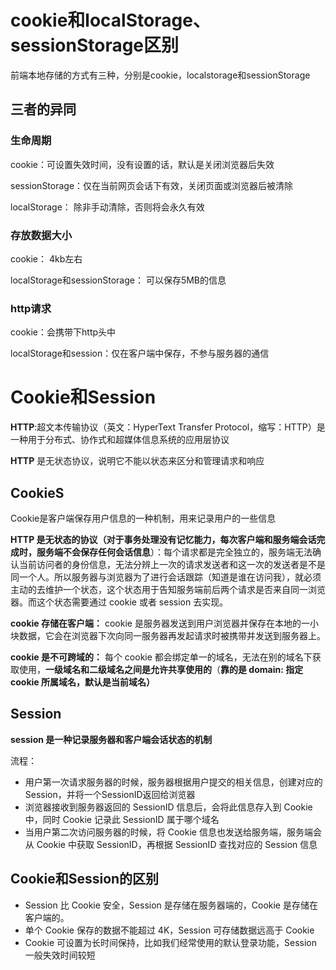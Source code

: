 # cookie和localStorage、sessionStorage区别

前端本地存储的方式有三种，分别是cookie，localstorage和sessionStorage 

## 三者的异同

### 生命周期

cookie：可设置失效时间，没有设置的话，默认是关闭浏览器后失效

sessionStorage：仅在当前网页会话下有效，关闭页面或浏览器后被清除

localStorage： 除非手动清除，否则将会永久有效

### 存放数据大小

cookie： 4kb左右

localStorage和sessionStorage： 可以保存5MB的信息

### http请求

cookie：会携带下http头中

localStorage和session：仅在客户端中保存，不参与服务器的通信

# Cookie和Session

**HTTP**:超文本传输协议（英文：HyperText Transfer Protocol，缩写：HTTP）是一种用于分布式、协作式和超媒体信息系统的应用层协议

**HTTP** 是无状态协议，说明它不能以状态来区分和管理请求和响应

## CookieS

Cookie是客户端保存用户信息的一种机制，用来记录用户的一些信息

**HTTP 是无状态的协议（对于事务处理没有记忆能力，每次客户端和服务端会话完成时，服务端不会保存任何会话信息**）：每个请求都是完全独立的，服务端无法确认当前访问者的身份信息，无法分辨上一次的请求发送者和这一次的发送者是不是同一个人。所以服务器与浏览器为了进行会话跟踪（知道是谁在访问我），就必须主动的去维护一个状态，这个状态用于告知服务端前后两个请求是否来自同一浏览器。而这个状态需要通过 cookie 或者 session 去实现。

**cookie 存储在客户端：** cookie 是服务器发送到用户浏览器并保存在本地的一小块数据，它会在浏览器下次向同一服务器再发起请求时被携带并发送到服务器上。

**cookie 是不可跨域的：** 每个 cookie 都会绑定单一的域名，无法在别的域名下获取使用，**一级域名和二级域名之间是允许共享使用的**（**靠的是 domain: 指定 cookie 所属域名，默认是当前域名）**

## Session

**session 是一种记录服务器和客户端会话状态的机制**

流程：

- 用户第一次请求服务器的时候，服务器根据用户提交的相关信息，创建对应的 Session，并将一个SessionID返回给浏览器
- 浏览器接收到服务器返回的 SessionID 信息后，会将此信息存入到 Cookie 中，同时 Cookie 记录此 SessionID 属于哪个域名
- 当用户第二次访问服务器的时候，将 Cookie 信息也发送给服务端，服务端会从 Cookie 中获取 SessionID，再根据 SessionID 查找对应的 Session 信息

## Cookie和Session的区别

-  Session 比 Cookie 安全，Session 是存储在服务器端的，Cookie 是存储在客户端的。
- 单个 Cookie 保存的数据不能超过 4K，Session 可存储数据远高于 Cookie
- Cookie 可设置为长时间保持，比如我们经常使用的默认登录功能，Session 一般失效时间较短